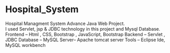 # Hospital_System
Hospital Managment System Advance Java Web Project. <br> I used Servlet, jsp &amp; JDBC technology in this project and Mysql Database.  Frontend – Html , CSS, Bootstrap , JavaScript, Bootstrap  Backend – Servlet , JDBC  Database – MySQL  Server– Apache tomcat server  Tools – Eclipse Ide, MySQL workbench

